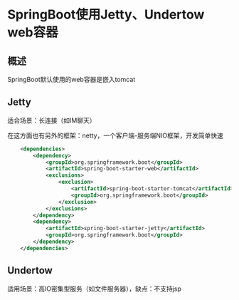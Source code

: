 SpringBoot使用Jetty、Undertow web容器
==

## 概述
SpringBoot默认使用的web容器是嵌入tomcat

## Jetty
适合场景：长连接（如IM聊天）

在这方面也有另外的框架：netty，一个客户端-服务端NIO框架，开发简单快速

```xml
    <dependencies>
        <dependency>
            <groupId>org.springframework.boot</groupId>
            <artifactId>spring-boot-starter-web</artifactId>
            <exclusions>
                <exclusion>
                    <artifactId>spring-boot-starter-tomcat</artifactId>
                    <groupId>org.springframework.boot</groupId>
                </exclusion>
            </exclusions>
        </dependency>
        <dependency>
            <artifactId>spring-boot-starter-jetty</artifactId>
            <groupId>org.springframework.boot</groupId>
        </dependency>
    </dependencies>
```
## Undertow
适用场景：高IO密集型服务（如文件服务器），缺点：不支持jsp

